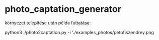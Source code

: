 # photo_captation_generator

környezet telepítése után példa futtatása:

python3 ./photo2captation.py -i './examples_photos/petofiszendrey.png
